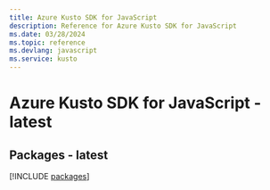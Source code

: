 ```yaml
---
title: Azure Kusto SDK for JavaScript
description: Reference for Azure Kusto SDK for JavaScript
ms.date: 03/28/2024
ms.topic: reference
ms.devlang: javascript
ms.service: kusto
---
```

# Azure Kusto SDK for JavaScript - latest
## Packages - latest
[!INCLUDE [packages](kusto-index.md)]